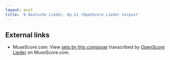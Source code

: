 ```yaml
---
layout: post
title: '6 Deutsche Lieder, Op.11 (OpenScore Lieder Corpus)'
---
```


## External links

- MuseScore.com: View [sets by this composer] transcribed by [OpenScore Lieder] on MuseScore.com.

[sets by this composer]: https://musescore.com/openscore-lieder-corpus/sets/5106652
[OpenScore Lieder]: https://musescore.com/openscore-lieder-corpus


